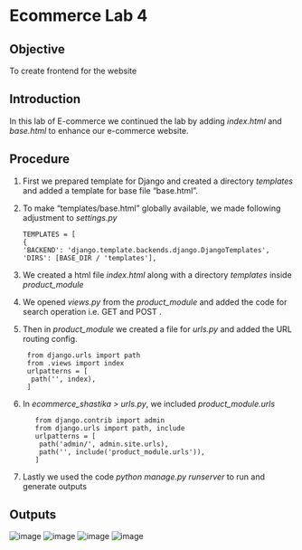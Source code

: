 # Ecommerce Lab 4
## Objective
To create frontend for the website
## Introduction
In this lab of E-commerce we continued the lab by adding _index.html_ and _base.html_ to enhance our e-commerce website.
## Procedure
 1. First we prepared template for Django and created a directory _templates_ and added a template for base file “base.html”.
 2. To make “templates/base.html”  globally available, we made following adjustment to _settings.py_
   
        TEMPLATES = [
        {
        'BACKEND': 'django.template.backends.django.DjangoTemplates',
        'DIRS': [BASE_DIR / 'templates'],
        
  3. We created a html file _index.html_ along with a directory _templates_ inside _product_module_
  4. We opened _views.py_ from the _product_module_ and added the code for search operation i.e. GET and POST .
  5. Then in  _product_module_ we created a file for _urls.py_ and added the URL routing config.
  
          from django.urls import path
          from .views import index
          urlpatterns = [
           path('', index),
          ]
  6. In *ecommerce_shastika > urls.py*, we included _product_module.urls_
  
            from django.contrib import admin
            from django.urls import path, include
            urlpatterns = [
             path('admin/', admin.site.urls),
             path('', include('product_module.urls')),
            ]
  7. Lastly we used the code _python manage.py runserver_ to run and generate outputs

## Outputs
![image](https://user-images.githubusercontent.com/81128122/175188375-6fdb890c-b183-4790-a34f-f90d8660dc65.png)
![image](https://user-images.githubusercontent.com/81128122/175188532-5d10d83a-5f6e-47af-b7d9-17aa5338a676.png)
![image](https://user-images.githubusercontent.com/81128122/175188629-30f03d8a-8167-421a-8046-630a8fa549b3.png)
![image](https://user-images.githubusercontent.com/81128122/175188724-f5d2d61c-df6b-42b9-9713-917bef170f79.png)

